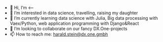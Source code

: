 - 👋 Hi, I’m <--
- 👀 I’m interested in data science, travelling, raising my daughter
- 🌱 I’m currently learning data science with Julia, Big data processing with Vaex/Python, web application programming with Django&React
- 💞️ I’m looking to collaborate on our fancy DX.One-projects
- 📫 How to reach me: harald.stein@dx.one.gmbh

<!---
harald-stein/harald-stein is a ✨ special ✨ repository because its `README.md` (this file) appears on your GitHub profile.
You can click the Preview link to take a look at your changes.
--->
